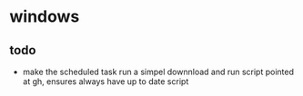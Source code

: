 # windows

## todo
- make the scheduled task run a simpel downnload and run script pointed at gh, ensures always have up to date script